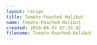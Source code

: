 ```yaml
---
layout: recipe
title: Tomato-Poached Halibut
name: Tomato-Poached Halibut
created: 2020-08-07 07:33:42
filename: Tomato-Poached-Halibut
---
```

